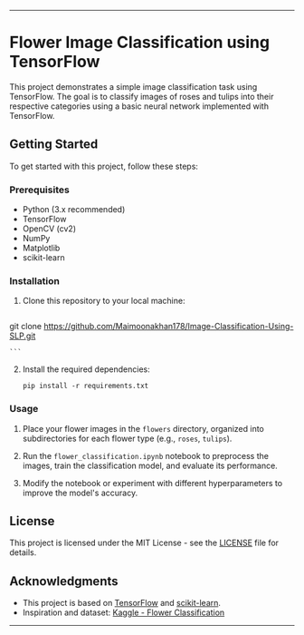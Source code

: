 
---

# Flower Image Classification using TensorFlow

This project demonstrates a simple image classification task using TensorFlow. The goal is to classify images of roses and tulips into their respective categories using a basic neural network implemented with TensorFlow.

## Getting Started

To get started with this project, follow these steps:

### Prerequisites

- Python (3.x recommended)
- TensorFlow
- OpenCV (cv2)
- NumPy
- Matplotlib
- scikit-learn

### Installation

1. Clone this repository to your local machine:

    ```
 git clone https://github.com/Maimoonakhan178/Image-Classification-Using-SLP.git

    ```

2. Install the required dependencies:

    ```
    pip install -r requirements.txt
    ```

### Usage

1. Place your flower images in the `flowers` directory, organized into subdirectories for each flower type (e.g., `roses`, `tulips`).

2. Run the `flower_classification.ipynb` notebook to preprocess the images, train the classification model, and evaluate its performance.

3. Modify the notebook or experiment with different hyperparameters to improve the model's accuracy.

## License

This project is licensed under the MIT License - see the [LICENSE](LICENSE) file for details.

## Acknowledgments

- This project is based on [TensorFlow](https://www.tensorflow.org/) and [scikit-learn](https://scikit-learn.org/).
- Inspiration and dataset: [Kaggle - Flower Classification](https://www.kaggle.com/alxmamaev/flowers-recognition)

---

